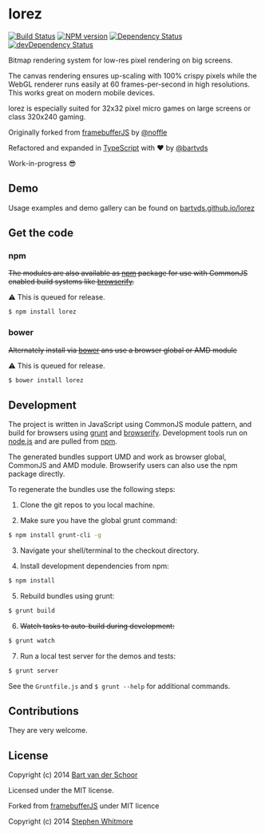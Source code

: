 # lorez

[![Build Status](https://secure.travis-ci.org/Bartvds/lorez.svg?branch=master)](http://travis-ci.org/Bartvds/lorez) [![NPM version](https://badge.fury.io/js/lorez.png)](http://badge.fury.io/js/lorez) [![Dependency Status](https://david-dm.org/Bartvds/lorez.png)](https://david-dm.org/Bartvds/lorez) [![devDependency Status](https://david-dm.org/Bartvds/lorez/dev-status.png)](https://david-dm.org/Bartvds/lorez#info=devDependencies)

Bitmap rendering system for low-res pixel rendering on big screens.

The canvas rendering ensures up-scaling with 100% crispy pixels while the WebGL renderer runs easily at 60 frames-per-second in high resolutions. This works great on modern mobile devices. 

lorez is especially suited for 32x32 pixel micro games on large screens or class 320x240 gaming.

Originally forked from [framebufferJS](https://github.com/noffle/framebufferJS) by [@noffle](http://www.twitter.com/noffle)

Refactored and expanded in [TypeScript](http://www.typescriptlang.org/) with ♥ by [@bartvds](http://github.com/bartvds)

Work-in-progress :sunglasses:

## Demo

Usage examples and demo gallery can be found on [bartvds.github.io/lorez](https://bartvds.github.io/lorez/)

## Get the code

### npm

~~The modules are also available as [npm](https://www.npmjs.org/) package for use with CommonJS enabled build systems like [browserify](https://github.com/substack/node-browserify).~~

:warning: This is queued for release.

````bash
$ npm install lorez
````

### bower

~~Alternately install via [bower](https://github.com/twitter/bower) ans use a browser global or AMD module~~

:warning: This is queued for release.

````bash
$ bower install lorez
````


## Development

The project is written in JavaScript using CommonJS module pattern, and build for browsers using [grunt](http://gruntjs.com) and [browserify](https://github.com/substack/node-browserify). Development tools run on [node.js](http://nodejs.org/) and are pulled from [npm](https://www.npmjs.org/).

The generated bundles support UMD and work as browser global, CommonJS and AMD module. Browserify users can also use the npm package directly.

To regenerate the bundles use the following steps:

1) Clone the git repos to you local machine.

2) Make sure you have the global grunt command:

````bash
$ npm install grunt-cli -g
```` 

3) Navigate your shell/terminal to the checkout directory.

4) Install development dependencies from npm:

````bash
$ npm install
````

5) Rebuild bundles using grunt:

````bash
$ grunt build
````

6) ~~Watch tasks to auto-build during development:~~

````bash
$ grunt watch
````

7) Run a local test server for the demos and tests:

````bash
$ grunt server
````

See the `Gruntfile.js` and `$ grunt --help` for additional commands.


## Contributions

They are very welcome.

## License

Copyright (c) 2014 [Bart van der Schoor](https://github.com/Bartvds)

Licensed under the MIT license.

Forked from [framebufferJS](https://github.com/noffle/framebufferJS) under MIT licence

Copyright (c) 2014 [Stephen Whitmore](https://github.com/noffle)

